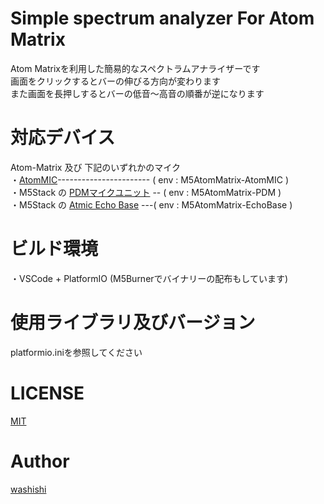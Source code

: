 # Simple spectrum analyzer For Atom Matrix
Atom Matrixを利用した簡易的なスペクトラムアナライザーです  
画面をクリックするとバーの伸びる方向が変わります  
また画面を長押しするとバーの低音～高音の順番が逆になります  

# 対応デバイス
Atom-Matrix 及び 下記のいずれかのマイク  
・[AtomMIC](github.com/washishi/atom_mic)----------------------- ( env : M5AtomMatrix-AtomMIC )  
・M5Stack の [PDMマイクユニット](https://docs.m5stack.com/ja/unit/pdm) -- ( env : M5AtomMatrix-PDM )  
・M5Stack の [Atmic Echo Base](https://docs.m5stack.com/ja/atom/Atomic%20Echo%20Base) ---( env : M5AtomMatrix-EchoBase )

# ビルド環境
・VSCode + PlatformIO  (M5Burnerでバイナリーの配布もしています)

# 使用ライブラリ及びバージョン
platformio.iniを参照してください

# LICENSE 
[MIT](https://github.com/washishi/SimpleSpectrumAnalyzer-AtomMatrix/LICENSE)

# Author
[washishi](https://github.com/washishi)